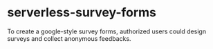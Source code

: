 # serverless-survey-forms
To create a google-style survey forms, authorized users could design surveys and collect anonymous feedbacks.

